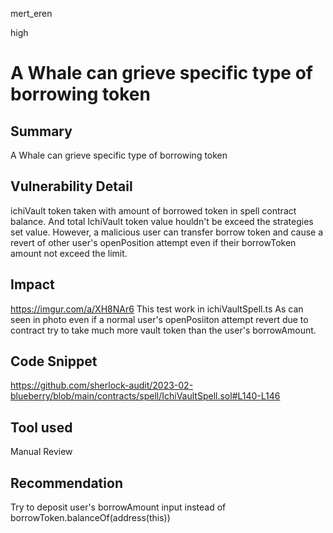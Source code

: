 mert_eren

high

# A Whale can grieve specific type of borrowing token

## Summary
A Whale can grieve specific type of borrowing token
## Vulnerability Detail
ichiVault token taken with amount of borrowed token in spell contract balance. And total IchiVault token value houldn't be exceed the strategies set value. However, a malicious user can transfer borrow token and cause a revert of other user's openPosition attempt even if their borrowToken amount not exceed the limit. 
## Impact
https://imgur.com/a/XH8NAr6
This test work in ichiVaultSpell.ts
As can seen in photo even if a normal user's openPosiiton attempt revert due to contract try to take much more vault token than the user's borrowAmount.
## Code Snippet
https://github.com/sherlock-audit/2023-02-blueberry/blob/main/contracts/spell/IchiVaultSpell.sol#L140-L146
## Tool used

Manual Review

## Recommendation
Try to deposit user's borrowAmount input instead of borrowToken.balanceOf(address(this)) 
